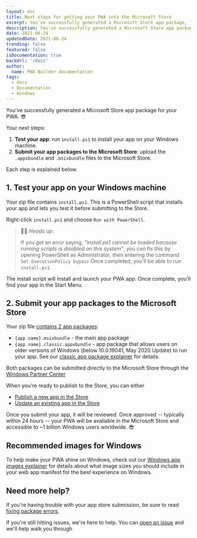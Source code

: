 ```yaml
---
layout: doc
title: Next steps for getting your PWA into the Microsoft Store
excerpt: You've successfully generated a Microsoft Store app package, let's see how to publish it now
description: You've successfully generated a Microsoft Store app package, let's see how to publish it now
date: 2021-06-24
updatedDate: 2021-06-24
trending: false
featured: false
isDocumentation: true
backUrl: '/docs'
author:
  name: PWA Builder documentation
tags:
  - docs
  - Documentation
  - Windows
---
```


You've successfully generated a Microsoft Store app package for your PWA. 😎 

Your next steps:
1. **Test your app**: run `install.ps1` to install your app on your Windows machine.
2. **Submit your app packages to the Microsoft Store**: upload the `.appxbundle` and `.msixbundle` files to the Microsoft Store.

Each step is explained below.

## 1. Test your app on your Windows machine

Your zip file contains `install.ps1`. This is a PowerShell script that installs your app and lets you test it before submitting to the Store.

Right-click `install.ps1` and choose `Run with PowerShell`.

> 💁‍♂️ *Heads up*: 
> 
> If you get an error saying, *"install.ps1 cannot be loaded because running scripts is disabled on this system"*, you can fix this by opening PowerShell as Administrator, then entering the command `Set-ExecutionPolicy bypass` Once completed, you'll be able to run `install.ps1`.

The install script will install and launch your PWA app. Once complete, you'll find your app in the Start Menu.

## 2. Submit your app packages to the Microsoft Store

Your zip file [contains 2 app packages](/docs/what-is-a-classic-package/): 

- `{app name}.msixbundle` - the main app package
- `{app name}.classic.appxbundle` - app package that allows users on older versions of Windows (below 10.0.19041, May 2020 Update) to run your app. See our [classic app package explainer](/docs/what-is-a-classic-package/) for details.

Both packages can be submitted directly to the Microsoft Store through the [Windows Partner Center](https://partner.microsoft.com/dashboard)

When you're ready to publish to the Store, you can either
- [Publish a new app in the Store](/docs/publish-a-new-app-to-the-microsoft-store/) 
- [Update an existing app in the Store](/docs/update-an-existing-app-in-the-microsoft-store/)

Once you submit your app, it will be reviewed. Once approved -- typically within 24 hours -- your PWA will be available in the Microsoft Store and accessible to ~1 billion Windows users worldwide. 😎

## Recommended images for Windows

To help make your PWA shine on Windows, check out our [Windows app images explainer](/docs/image-recommendations-for-windows-pwa-packages/) for details about what image sizes you should include in your web app manifest for the best experience on Windows.

## Need more help?

If you're having trouble with your app store submission, be sure to read [fixing package errors](/docs/image-recommendations-for-windows-pwa-packages/).

If you're still hitting issues, we're here to help. You can [open an issue](https://github.com/pwa-builder/pwabuilder/issues) and we'll help walk you through 